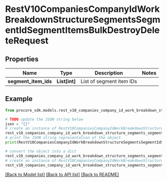 # RestV10CompaniesCompanyIdWorkBreakdownStructureSegmentsSegmentIdSegmentItemsBulkDestroyDeleteRequest


## Properties

Name | Type | Description | Notes
------------ | ------------- | ------------- | -------------
**segment_item_ids** | **List[int]** | List of segment item IDs | 

## Example

```python
from procore_sdk.models.rest_v10_companies_company_id_work_breakdown_structure_segments_segment_id_segment_items_bulk_destroy_delete_request import RestV10CompaniesCompanyIdWorkBreakdownStructureSegmentsSegmentIdSegmentItemsBulkDestroyDeleteRequest

# TODO update the JSON string below
json = "{}"
# create an instance of RestV10CompaniesCompanyIdWorkBreakdownStructureSegmentsSegmentIdSegmentItemsBulkDestroyDeleteRequest from a JSON string
rest_v10_companies_company_id_work_breakdown_structure_segments_segment_id_segment_items_bulk_destroy_delete_request_instance = RestV10CompaniesCompanyIdWorkBreakdownStructureSegmentsSegmentIdSegmentItemsBulkDestroyDeleteRequest.from_json(json)
# print the JSON string representation of the object
print(RestV10CompaniesCompanyIdWorkBreakdownStructureSegmentsSegmentIdSegmentItemsBulkDestroyDeleteRequest.to_json())

# convert the object into a dict
rest_v10_companies_company_id_work_breakdown_structure_segments_segment_id_segment_items_bulk_destroy_delete_request_dict = rest_v10_companies_company_id_work_breakdown_structure_segments_segment_id_segment_items_bulk_destroy_delete_request_instance.to_dict()
# create an instance of RestV10CompaniesCompanyIdWorkBreakdownStructureSegmentsSegmentIdSegmentItemsBulkDestroyDeleteRequest from a dict
rest_v10_companies_company_id_work_breakdown_structure_segments_segment_id_segment_items_bulk_destroy_delete_request_from_dict = RestV10CompaniesCompanyIdWorkBreakdownStructureSegmentsSegmentIdSegmentItemsBulkDestroyDeleteRequest.from_dict(rest_v10_companies_company_id_work_breakdown_structure_segments_segment_id_segment_items_bulk_destroy_delete_request_dict)
```
[[Back to Model list]](../README.md#documentation-for-models) [[Back to API list]](../README.md#documentation-for-api-endpoints) [[Back to README]](../README.md)


